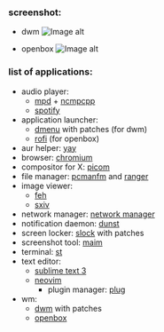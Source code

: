 ### screenshot:

* dwm
![Image alt](https://raw.githubusercontent.com/sadparadiseinhell/dotfiles/master/images/dracula_dark_bg_scrot.png)

* openbox
![Image alt](https://raw.githubusercontent.com/sadparadiseinhell/dotfiles/master/images/openboxscrot.png)

### list of applications:

* audio player:
  - [mpd](https://www.musicpd.org/) + [ncmpcpp](https://rybczak.net/ncmpcpp/)
  - [spotify](https://www.spotify.com/us/download/linux)
* application launcher:
  - [dmenu](https://tools.suckless.org/dmenu/) with patches (for dwm)
  - [rofi](https://github.com/davatorium/rofi) (for openbox)
* aur helper: [yay](https://github.com/Jguer/yay)
* browser: [chromium](https://www.chromium.org/)
* compositor for X: [picom](https://github.com/yshui/picom)
* file manager: [pcmanfm](https://wiki.lxde.org/en/PCManFM) and [ranger](https://ranger.github.io/)
* image viewer:
  - [feh](https://feh.finalrewind.org/)
  - [sxiv](https://github.com/muennich/sxiv)
* network manager: [network manager](https://wiki.gnome.org/Projects/NetworkManager/)
* notification daemon: [dunst](https://dunst-project.org/)
* screen locker: [slock](https://tools.suckless.org/slock/) with patches
* screenshot tool: [maim](https://github.com/naelstrof/maim)
* terminal: [st](https://st.suckless.org/)
* text editor:
  - [sublime text 3](https://www.sublimetext.com/3)
  - [neovim](https://neovim.io/)
    - plugin manager: [plug](https://github.com/junegunn/vim-plug)
* wm:
  - [dwm](https://dwm.suckless.org/) with patches
  - [openbox](https://github.com/dylanaraps/openbox-patched)
